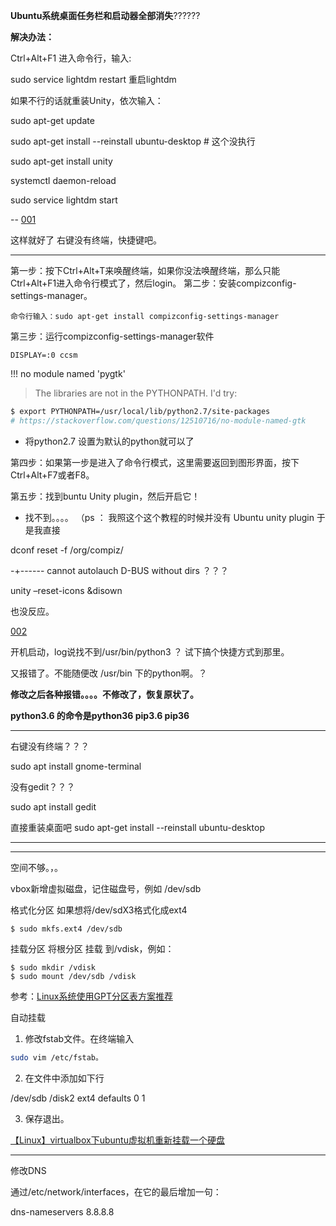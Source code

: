 
**Ubuntu系统桌面任务栏和启动器全部消失**??????

**解决办法：**

Ctrl+Alt+F1 进入命令行，输入:

sudo service lightdm restart 重启lightdm

如果不行的话就重装Unity，依次输入：

sudo apt-get update

sudo apt-get install --reinstall ubuntu-desktop  # 这个没执行

sudo apt-get install unity

systemctl daemon-reload

sudo service lightdm start

-- [001](https://blog.csdn.net/u014797226/article/details/80249956) 

这样就好了   右键没有终端，快捷键吧。


---


第一步：按下Ctrl+Alt+T来唤醒终端，如果你没法唤醒终端，那么只能Ctrl+Alt+F1进入命令行模式了，然后login。
第二步：安装compizconfig-settings-manager。

    命令行输入：sudo apt-get install compizconfig-settings-manager

第三步：运行compizconfig-settings-manager软件

    DISPLAY=:0 ccsm

!!! no module named 'pygtk'
>The libraries are not in the PYTHONPATH. I'd try:
```bash
$ export PYTHONPATH=/usr/local/lib/python2.7/site-packages
# https://stackoverflow.com/questions/12510716/no-module-named-gtk 
```

- 将python2.7 设置为默认的python就可以了


第四步：如果第一步是进入了命令行模式，这里需要返回到图形界面，按下Ctrl+Alt+F7或者F8。

第五步：找到buntu Unity plugin，然后开启它！ 



- 找不到。。。。
（ps ： 我照这个这个教程的时候并没有 Ubuntu unity plugin 于是我直接

dconf reset -f /org/compiz/

-+------ cannot autolauch D-BUS without dirs ？？？


unity –reset-icons &disown

也没反应。




[002](https://blog.csdn.net/m0_38015368/article/details/76641521)

开机启动，log说找不到/usr/bin/python3 ？
试下搞个快捷方式到那里。

又报错了。不能随便改 /usr/bin 下的python啊。？


**修改之后各种报错。。。。不修改了，恢复原状了。**

**python3.6 的命令是python36  pip3.6 pip36**

---

右键没有终端？？？

sudo apt install gnome-terminal

没有gedit？？？

sudo apt install gedit



直接重装桌面吧
sudo apt-get install --reinstall ubuntu-desktop



---

----

空间不够。，。

vbox新增虚拟磁盘，记住磁盘号，例如 /dev/sdb

格式化分区
如果想将/dev/sdX3格式化成ext4
```
$ sudo mkfs.ext4 /dev/sdb
```

挂载分区
将根分区 挂载 到/vdisk，例如：
```
$ sudo mkdir /vdisk
$ sudo mount /dev/sdb /vdisk
```

参考：[Linux系统使用GPT分区表方案推荐](https://blog.csdn.net/rbpicsdn/article/details/86603345)


自动挂载
1. 修改fstab文件。在终端输入
```bash
sudo vim /etc/fstab。
```
2. 在文件中添加如下行

/dev/sdb /disk2 ext4 defaults 0 1

3. 保存退出。

[【Linux】virtualbox下ubuntu虚拟机重新挂载一个硬盘](https://blog.csdn.net/heiheiya/article/details/80885719)







----



修改DNS

通过/etc/network/interfaces，在它的最后增加一句：

dns-nameservers 8.8.8.8     